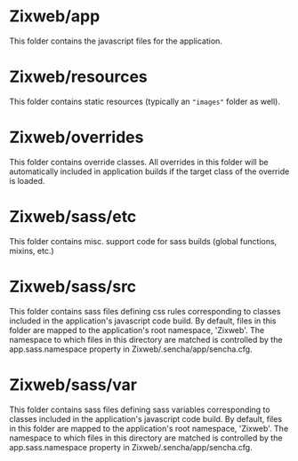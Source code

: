 # Zixweb/app

This folder contains the javascript files for the application.

# Zixweb/resources

This folder contains static resources (typically an `"images"` folder as well).

# Zixweb/overrides

This folder contains override classes. All overrides in this folder will be 
automatically included in application builds if the target class of the override
is loaded.

# Zixweb/sass/etc

This folder contains misc. support code for sass builds (global functions, 
mixins, etc.)

# Zixweb/sass/src

This folder contains sass files defining css rules corresponding to classes
included in the application's javascript code build.  By default, files in this 
folder are mapped to the application's root namespace, 'Zixweb'. The
namespace to which files in this directory are matched is controlled by the
app.sass.namespace property in Zixweb/.sencha/app/sencha.cfg. 

# Zixweb/sass/var

This folder contains sass files defining sass variables corresponding to classes
included in the application's javascript code build.  By default, files in this 
folder are mapped to the application's root namespace, 'Zixweb'. The
namespace to which files in this directory are matched is controlled by the
app.sass.namespace property in Zixweb/.sencha/app/sencha.cfg. 
